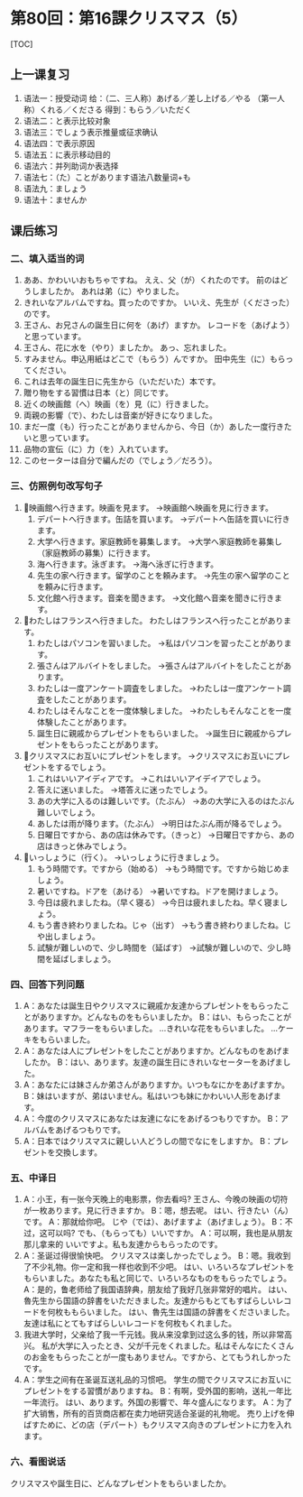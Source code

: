 # 第80回：第16課クリスマス（5）

[TOC]

## 上一课复习

1. 语法一：授受动词
   给：（二、三人称）あげる／差し上げる／やる
   （第一人称）くれる／くださる
   得到：もらう／いただく
2. 语法二：と表示比较对象
3. 语法三：でしょう表示推量或征求确认
4. 语法四：で表示原因
5. 语法五：に表示移动目的
6. 语法六：并列助词か表选择
7. 语法七：（た）ことがあります语法八数量词+も
8. 语法九：ましょう
9. 语法十：ませんか

## 课后练习

### 二、填入适当的词

1. ああ、かわいいおもちゃですね。
   ええ、父（が）くれたのです。
   前のはどうしましたか。
   あれは弟（に）やりました。
2. きれいなアルバムですね。買ったのですか。
   いいえ、先生が（くださった）のです。
3. 王さん、お兄さんの誕生日に何を（あげ）ますか。
   レコードを（あげよう）と思っています。
4. 王さん、花に水を（やり）ましたか。
   あっ、忘れました。
5. すみません。申込用紙はどこで（もらう）んですか。
   田中先生（に）もらってください。
6. これは去年の誕生日に先生から（いただいた）本です。
7. 贈り物をする習慣は日本（と）同じです。
8. 近くの映画館（へ）映画（を）見（に）行きました。
9. 両親の影響（で）、わたしは音楽が好きになりました。
10. まだ一度（も）行ったことがありませんから、今日（か）あした一度行きたいと思っています。
11. 品物の宣伝（に）力（を）入れています。
12. このセーターは自分で編んだの（でしょう／だろう）。

### 三、仿照例句改写句子

1. 📌映画館へ行きます。映画を見ます。
   →映画館へ映画を見に行きます。
   1. デパートへ行きます。缶詰を買います。
      →デパートへ缶詰を買いに行きます。
   2. 大学へ行きます。家庭教師を募集します。
      →大学へ家庭教師を募集し（家庭教師の募集）に行きます。
   3. 海へ行きます。泳ぎます。
      →海へ泳ぎに行きます。
   4. 先生の家へ行きます。留学のことを頼みます。
      →先生の家へ留学のことを頼みに行きます。
   5. 文化館へ行きます。音楽を聞きます。
      →文化館へ音楽を聞きに行きます。
2. 📌わたしはフランスへ行きました。
   わたしはフランスへ行ったことがあります。
   1. わたしはパソコンを習いました。
      →私はパソコンを習ったことがあります。
   2. 張さんはアルバイトをしました。
      →張さんはアルバイトをしたことがあります。
   3. わたしは一度アンケート調査をしました。
      →わたしは一度アンケート調査をしたことがあります。
   4. わたしはそんなことを一度体験しました。
      →わたしもそんなことを一度体験したことがあります。
   5. 誕生日に親戚からプレゼントをもらいました。
      →誕生日に親戚からプレゼントをもらったことがあります。
3. 📌クリスマスにお互いにプレゼントをします。
   →クリスマスにお互いにプレゼントをするでしょう。
   1. これはいいアイディアです。
      →これはいいアイデイアでしょう。
   2. 答えに迷いました。
      →塔答えに迷ったでしょう。
   3. あの大学に入るのは難しいです。（たぶん）
      →あの大学に入るのはたぶん難しいでしょう。
   4. あしたは雨が降ります。（たぶん）
      →明日はたぶん雨が降るでしょう。
   5. 日曜日ですから、あの店は休みです。（きっと）
      →日曜日ですから、あの店はきっと休みでしょう。
4. 📌いっしょうに（行く）。
   →いっしょうに行きましょう。
   1. もう時間です。ですから（始める）
      →もう時間です。ですから始じめましょう。
   2. 暑いですね。ドアを（あける）
      →暑いですね。ドアを開けましょう。
   3. 今日は疲れましたね。（早く寝る）
      →今日は疲れましたね。早く寝ましょう。
   4. もう書き終わりましたね。じゃ（出す）
      →もう書き終わりましたね。じや出しましょう。
   5. 試験が難しいので、少し時間を（延ばす）
      →試験が難しいので、少し時間を延ばしましょう。

### 四、回答下列问题

1. A：あなたは誕生日やクリスマスに親戚か友達からプレゼントをもらったことがありますか。どんなものをもらいましたか。
   B：はい、もらったことがあります。マフラーをもらいました。
   …きれいな花をもらいました。
   …ケーキをもらいました。
2. A：あなたは人にプレゼントをしたことがありますか。どんなものをあげましたか。
   B：はい、あります。友達の誕生日にきれいなセーターをあげました。
3. A：あなたには妹さんか弟さんがありますか。いつもなにかをあげますか。
   B：妹はいますが、弟はいません。私はいつも妹にかわいい人形をあげます。
4. A：今度のクリスマスにあなたは友達になにをあげるつもりですか。
   B：アルバムをあげるつもりです。
5. A：日本ではクリスマスに親しい人どうしの間でなにをしますか。
   B：プレゼントを交換します。

### 五、中译日

1. A：小王，有一张今天晚上的电影票，你去看吗?
   王さん、今晚の映画の切符が一枚あります。見に行きますか。
   B：嗯，想去呢。
   はい、行きたい（ん）です。
   A：那就给你吧。
   じや（では）、あげますよ（あげましょう）。
   B：不过，这可以吗?
   でも、（もらっても）いいですか。
   A：可以啊，我也是从朋友那儿拿来的
   いいですよ。私も友達からもらったのです。
2. A：圣诞过得很愉快吧。
   クリスマスは楽しかったでしょう。
   B：嗯。我收到了不少礼物。你一定和我一样也收到不少吧。
   はい、いろいろなプレゼントをもらいました。あなたも私と同じで、いろいろなものをもらったでしょう。
   A：是的，鲁老师给了我国语辞典，朋友给了我好几张非常好的唱片。
   はい、魯先生から国語の辞書をいただきました。友達からもとてもすばらしいレコードを何枚ももらいました。
   はい、魯先生は国語の辞書をくださいました。友達は私にとてもすばらしいレコードを何枚もくれました。
3. 我进大学时，父亲给了我一千元钱。我从来没拿到过这么多的钱，所以非常高兴。
   私が大学に入ったとき、父が千元をくれました。私はそんなにたくさんのお金をもらったことが一度もありません。ですから、とてもうれしかったです。
4. A：学生之间有在圣诞互送礼品的习惯吧。
   学生の間でクリスマスにお互いにプレゼントをする習慣がありますね。
   B：有啊，受外国的影响，送礼一年比一年流行。
   はい、あります。外国の影響で、年々盛んになります。
   A：为了扩大销售，所有的百货商店都在卖力地研究适合圣诞的礼物呢。
   売り上げを伸ばすために、どの店（デパート）もクリスマス向きのプレゼントに力を入れます。

### 六、看图说话

クリスマスや誕生日に、どんなプレゼントをもらいましたか。